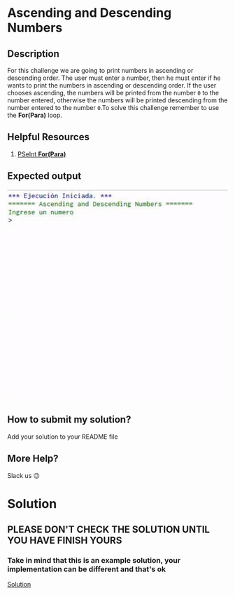 # Ascending and Descending Numbers

## Description

For this challenge we are going to print numbers in ascending or descending order. The user must enter a number, then he must enter if he wants to print the numbers in ascending or descending order. If the user chooses ascending, the numbers will be printed from the number `0` to the number entered, otherwise the numbers will be printed descending from the number entered to the number `0`.To solve this challenge remember to use the **For(Para)** loop.

## Helpful Resources

1. [PSeInt **For(Para)**](https://www.youtube.com/watch?v=tHQLTppTi-A)

## Expected output

![ascendingDescendingNumbers](../../../assets/ascendingDescendingNumbers.gif 'ascendingDescendingNumbers')

## How to submit my solution?

Add your solution to your README file

## More Help?

Slack us 😉

# Solution

## PLEASE DON'T CHECK THE SOLUTION UNTIL YOU HAVE FINISH YOURS

### Take in mind that this is an example solution, your implementation can be different and that's ok

[Solution](../sol)

